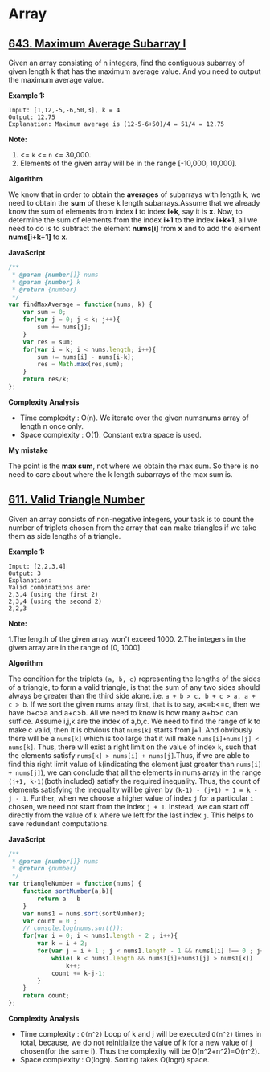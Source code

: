 # Array
## [643. Maximum Average Subarray I](https://leetcode.com/problems/maximum-average-subarray-i/description/)

Given an array consisting of n integers, find the contiguous subarray of given length k that has the maximum average value. And you need to output the maximum average value.

**Example 1:**
```
Input: [1,12,-5,-6,50,3], k = 4
Output: 12.75
Explanation: Maximum average is (12-5-6+50)/4 = 51/4 = 12.75
```

**Note:**

1. <= `k` <= `n` <= 30,000.
2. Elements of the given array will be in the range [-10,000, 10,000].


**Algorithm**

We know that in order to obtain the **averages** of subarrays with length k, we need to obtain the **sum** of these k length subarrays.Assume that we already know the sum of elements from index **i** to index **i+k**, say it is **x**.
Now, to determine the sum of elements from the index **i+1** to the index **i+k+1**, all we need to do is to subtract the element **nums[i]** from **x** and to add the element **nums[i+k+1]** to **x**. 

**JavaScript**

```javascript
/**
 * @param {number[]} nums
 * @param {number} k
 * @return {number}
 */
var findMaxAverage = function(nums, k) {
    var sum = 0;
    for(var j = 0; j < k; j++){
        sum += nums[j];
    }
    var res = sum;    
    for(var i = k; i < nums.length; i++){
        sum += nums[i] - nums[i-k];
        res = Math.max(res,sum);
    }
    return res/k;
};
```

**Complexity Analysis**

- Time complexity : O(n). We iterate over the given numsnums array of length n once only.
- Space complexity : O(1). Constant extra space is used.

**My mistake**

The point is the **max sum**, not where we obtain the max sum. So there is no need to care about where the k length subarrays of the max sum is.

## [611. Valid Triangle Number](https://leetcode.com/problems/valid-triangle-number/description/)

Given an array consists of non-negative integers, your task is to count the number of triplets chosen from the array that can make triangles if we take them as side lengths of a triangle.

**Example 1:**
```
Input: [2,2,3,4]
Output: 3
Explanation:
Valid combinations are: 
2,3,4 (using the first 2)
2,3,4 (using the second 2)
2,2,3
```
**Note:**

1.The length of the given array won't exceed 1000.
2.The integers in the given array are in the range of [0, 1000].

**Algorithm**

The condition for the triplets `(a, b, c)` representing the lengths of the sides of a triangle, to form a valid triangle, is that the sum of any two sides should always be greater than the third side alone. i.e. `a + b > c, b + c > a, a + c > b`.
If we sort the given nums array first, that is to say, a<=b<=c, then we have b+c>a and a+c>b. All we need to know is how many a+b>c can suffice. Assume i,j,k are the index of a,b,c. We need to find the range of k to make c valid, then it is obvious that `nums[k]` starts from j+1. And obviously there will be a `nums[k]` which is too large that it will make `nums[i]+nums[j] < nums[k]`. Thus, there will exist a right limit on the value of index `k`, such that the elements satisfy `nums[k] > nums[i] + nums[j]`.Thus, if we are able to find this right limit value of `k`(indicating the element just greater than `nums[i] + nums[j]`), we can conclude that all the elements in nums array in the range `(j+1, k-1)`(both included) satisfy the required inequality. Thus, the count of elements satisfying the inequality will be given by `(k-1) - (j+1) + 1 = k - j - 1`.
Further, when we choose a higher value of index `j` for a particular `i` chosen, we need not start from the index `j + 1`. Instead, we can start off directly from the value of `k` where we left for the last index `j`. This helps to save redundant computations.

**JavaScript**
```javascript
/**
 * @param {number[]} nums
 * @return {number}
 */
var triangleNumber = function(nums) {
    function sortNumber(a,b){
        return a - b
    }
    var nums1 = nums.sort(sortNumber);
    var count = 0 ;
    // console.log(nums.sort());
    for(var i = 0; i < nums1.length - 2 ; i++){
        var k = i + 2;
        for(var j = i + 1 ; j < nums1.length - 1 && nums1[i] !== 0 ; j++){
            while( k < nums1.length && nums1[i]+nums1[j] > nums1[k])
                k++;
            count += k-j-1;
        }
    }
    return count;
};
```

**Complexity Analysis**
- Time complexity : `O(n^2)` Loop of k and j will be executed `O(n^2)` times in total, because, we do not reinitialize the value of k for a new value of j chosen(for the same i). Thus the complexity will be O(n^2+n^2)=O(n^2).
- Space complexity : O(logn). Sorting takes O(logn) space.
